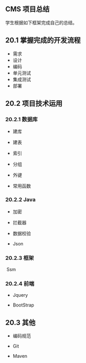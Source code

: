 ## CMS 项目总结

学生根据如下框架完成自己的总结。

## 20.1 掌握完成的开发流程

- 需求
- 设计
- 编码
- 单元测试
- 集成测试
- 部署

## 20.2 项目技术运用

### 20.2.1 数据库

- 建库

- 建表

- 索引

- 分组

- 外键

- 常用函数

### 20.2.2 Java

- 加密

- 拦截器

- 数据校验

- Json


### 20.2.3 框架

​	Ssm

### 20.2.4 前端

- Jquery

- BootStrap


## 20.3 其他

- 编码规范

- Git

- Maven
